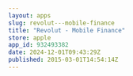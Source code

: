 ```yaml
---
layout: apps
slug: revolut---mobile-finance
title: "Revolut - Mobile Finance"
store: apple
app_id: 932493382
date: 2024-12-01T09:43:29Z
published: 2015-03-01T14:54:14Z
---
```

